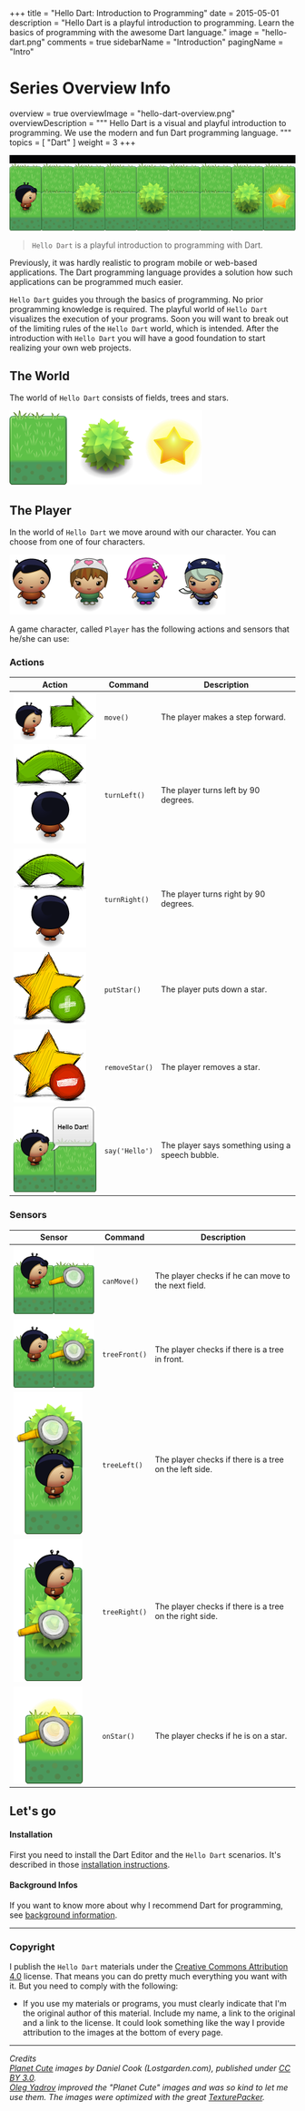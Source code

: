+++
title = "Hello Dart: Introduction to Programming"
date = 2015-05-01
description = "Hello Dart is a playful introduction to programming. Learn the basics of programming with the awesome Dart language."
image = "hello-dart.png"
comments = true
sidebarName = "Introduction"
pagingName = "Intro"

# Series Overview Info
overview = true
overviewImage = "hello-dart-overview.png"
overviewDescription = """
Hello Dart is a visual and playful introduction to programming. We use the modern and fun Dart programming language. 
"""
topics = [ "Dart" ]
weight = 3
+++

![Hello Dart](hello-dart-animation.gif)

> `Hello Dart` is a playful introduction to programming with Dart.

Previously, it was hardly realistic to program mobile or web-based applications. The Dart programming language provides a solution how such applications can be programmed much easier.

`Hello Dart` guides you through the basics of programming. No prior programming knowledge is required. The playful world of `Hello Dart` visualizes the execution of your programs. Soon you will want to break out of the limiting rules of the `Hello Dart` world, which is intended. After the introduction with `Hello Dart` you will have a good foundation to start realizing your own web projects.

<!--
<div class="alert alert-info">
  Read <a class="alert-link" href="/library/hello-dart/background/">Background Infos</a> to learn why I see Dart as the ideal language for beginners and professionals to program web and mobile apps.
</div>
-->

## The World

The world of `Hello Dart` consists of fields, trees and stars.

![Elements](elements.png)


## The Player

In the world of `Hello Dart` we move around with our character. You can choose from one of four characters.

![Characters](characters.png)

A game character, called `Player` has the following actions and sensors that he/she can use:


### Actions

<table class="table">
  <thead>
    <tr>
      <th>Action</th>
      <th>Command</th>
      <th>Description</th>
    </tr>
  </thead>
  <tbody>
    <tr>
      <td style="vertical-align:middle"><img src="move.png" alt="Move"></td>
      <td style="vertical-align:middle"><code>move()</code></td>
      <td style="vertical-align:middle">The player makes a step forward.</td>
    </tr>
    <tr>
      <td style="vertical-align:middle"><img src="turn-left.png" alt="Turn Left"></td>
      <td style="vertical-align:middle"><code>turnLeft()</code></td>
      <td style="vertical-align:middle">The player turns left by 90 degrees.</td>
    </tr>
    <tr>
      <td style="vertical-align:middle"><img src="turn-right.png" alt="Turn Right"></td>
      <td style="vertical-align:middle"><code>turnRight()</code></td>
      <td style="vertical-align:middle">The player turns right by 90 degrees.</td>
    </tr>
    <tr>
      <td style="vertical-align:middle"><img src="put-star.png" alt="Put Star"></td>
      <td style="vertical-align:middle"><code>putStar()</code></td>
      <td style="vertical-align:middle">The player puts down a star.</td>
    </tr>
    <tr>
      <td style="vertical-align:middle"><img src="remove-star.png" alt="Remove Star"></td>
      <td style="vertical-align:middle"><code>removeStar()</code></td>
      <td style="vertical-align:middle">The player removes a star.</td>
    </tr>
    <tr>
      <td style="vertical-align:middle"><img src="say.png" alt="Say"></td>
      <td style="vertical-align:middle"><code>say('Hello')</code></td>
      <td style="vertical-align:middle">The player says something using a speech bubble.</td>
    </tr>
  </tbody>
</table>


### Sensors

<table class="table">
  <thead>
    <tr>
      <th>Sensor</th>
      <th>Command</th>
      <th>Description</th>
    </tr>
  </thead>
  <tbody>
    <tr>
      <td style="vertical-align:middle"><img src="can-move.png" alt="Can Move"></td>
      <td style="vertical-align:middle"><code>canMove()</code></td>
      <td style="vertical-align:middle">The player checks if he can move to the next field.</td>
    </tr>
    <tr>
      <td style="vertical-align:middle"><img src="tree-front.png" alt="Tree Front"></td>
      <td style="vertical-align:middle"><code>treeFront()</code></td>
      <td style="vertical-align:middle">The player checks if there is a tree in front.</td>
    </tr>
    <tr>
      <td style="vertical-align:middle"><img src="tree-left.png" alt="Tree Left"></td>
      <td style="vertical-align:middle"><code>treeLeft()</code></td>
      <td style="vertical-align:middle">The player checks if there is a tree on the left side.</td>
    </tr>
    <tr>
      <td style="vertical-align:middle"><img src="tree-right.png" alt="Tree Right"></td>
      <td style="vertical-align:middle"><code>treeRight()</code></td>
      <td style="vertical-align:middle">The player checks if there is a tree on the right side.</td>
    </tr>
    <tr>
      <td style="vertical-align:middle"><img src="on-star.png" alt="On Star"></td>
      <td style="vertical-align:middle"><code>onStar()</code></td>
      <td style="vertical-align:middle">The player checks if he is on a star.</td>
    </tr>
  </tbody>
</table>


## Let's go

#### Installation

First you need to install the Dart Editor and the `Hello Dart` scenarios. It's described in those [installation instructions](/library/hello-dart/install/).


#### Background Infos

If you want to know more about why I recommend Dart for programming, see [background information](/library/hello-dart/background/).


***

### Copyright

I publish the `Hello Dart` materials under the [Creative Commons Attribution 4.0](https://creativecommons.org/licenses/by/4.0/) license. That means you can do pretty much everything you want with it. But you need to comply with the following:

* If you use my materials or programs, you must clearly indicate that I'm the original author of this material. Include my name, a link to the original and a link to the license. It could look something like the way I provide attribution to the images at the bottom of every page.


***

*Credits*<br>
<em class="small">
  [Planet Cute](http://www.lostgarden.com/2007/05/dancs-miraculously-flexible-game.html) images by Daniel Cook (Lostgarden.com), published under [CC BY 3.0](http://creativecommons.org/licenses/by/3.0/us/).<br>
[Oleg Yadrov](https://www.linkedin.com/in/olegyadrov) improved the "Planet Cute" images and was so kind to let me use them. The images were optimized with the great [TexturePacker](https://www.codeandweb.com/texturepacker).
</em>